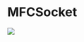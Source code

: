 # MFCSocket
<img src="https://img.shields.io/badge/c++-00599C?style=for-the-badge&logo=c%2B%2B&logoColor=white">
